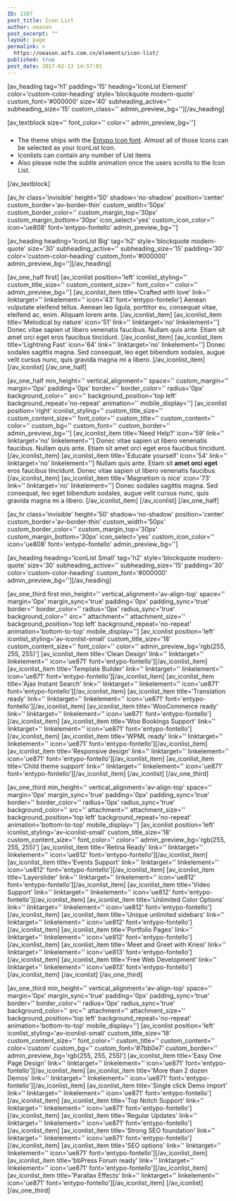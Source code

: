 ```yaml
---
ID: 1307
post_title: Icon List
author: oeason
post_excerpt: ""
layout: page
permalink: >
  https://oeason.azfs.com.cn/elements/icon-list/
published: true
post_date: 2017-02-13 14:57:01
---
```

[av_heading tag='h1' padding='15' heading='IconList Element' color='custom-color-heading' style='blockquote modern-quote' custom_font='#000000' size='40' subheading_active='' subheading_size='15' custom_class='' admin_preview_bg=''][/av_heading]

[av_textblock size='' font_color='' color='' admin_preview_bg='']
<h3 style="text-align: left;"></h3>
<ul>
 	<li>The theme ships with the <a href="http://www.entypo.com/" target="_blank">Entypo Icon font</a>. Almost all of those Icons can be selected as your IconList Icon.</li>
 	<li>Iconlists can contain any number of List items</li>
 	<li>Also please note the subtle animation once the users scrolls to the Icon List.</li>
</ul>
[/av_textblock]

[av_hr class='invisible' height='50' shadow='no-shadow' position='center' custom_border='av-border-thin' custom_width='50px' custom_border_color='' custom_margin_top='30px' custom_margin_bottom='30px' icon_select='yes' custom_icon_color='' icon='ue808' font='entypo-fontello' admin_preview_bg='']

[av_heading heading='IconList Big' tag='h2' style='blockquote modern-quote' size='30' subheading_active='' subheading_size='15' padding='30' color='custom-color-heading' custom_font='#000000' admin_preview_bg=''][/av_heading]

[av_one_half first]
[av_iconlist position='left' iconlist_styling='' custom_title_size='' custom_content_size='' font_color='' color='' admin_preview_bg='']
[av_iconlist_item title='Crafted with love' link='' linktarget='' linkelement='' icon='43' font='entypo-fontello']
Aenean vulputate eleifend tellus. Aenean leo ligula, porttitor eu, consequat vitae, eleifend ac, enim. Aliquam lorem ante.
[/av_iconlist_item]
[av_iconlist_item title='Melodical by nature' icon='51' link='' linktarget='no' linkelement='']
Donec vitae sapien ut libero venenatis faucibus. Nullam quis ante. Etiam sit amet orci eget eros faucibus tincidunt.
[/av_iconlist_item]
[av_iconlist_item title='Lightning Fast' icon='64' link='' linktarget='no' linkelement='']
Donec sodales sagittis magna. Sed consequat, leo eget bibendum sodales, augue velit cursus nunc, quis gravida magna mi a libero.
[/av_iconlist_item]
[/av_iconlist]
[/av_one_half]

[av_one_half min_height='' vertical_alignment='' space='' custom_margin='' margin='0px' padding='0px' border='' border_color='' radius='0px' background_color='' src='' background_position='top left' background_repeat='no-repeat' animation='' mobile_display='']
[av_iconlist position='right' iconlist_styling='' custom_title_size='' custom_content_size='' font_color='' custom_title='' custom_content='' color='' custom_bg='' custom_font='' custom_border='' admin_preview_bg='']
[av_iconlist_item title='Need Help?' icon='59' link='' linktarget='no' linkelement='']
Donec vitae sapien ut libero venenatis faucibus. Nullam quis ante. Etiam sit amet orci eget eros faucibus tincidunt.
[/av_iconlist_item]
[av_iconlist_item title='Educate yourself' icon='54' link='' linktarget='no' linkelement='']
Nullam quis ante. Etiam sit <strong>amet orci eget</strong> eros faucibus tincidunt. Donec vitae sapien ut libero venenatis faucibus.
[/av_iconlist_item]
[av_iconlist_item title='Magnetism is nice' icon='73' link='' linktarget='no' linkelement='']
Donec sodales sagittis magna. Sed consequat, leo eget bibendum sodales, augue velit cursus nunc, quis gravida magna mi a libero.
[/av_iconlist_item]
[/av_iconlist]
[/av_one_half]

[av_hr class='invisible' height='50' shadow='no-shadow' position='center' custom_border='av-border-thin' custom_width='50px' custom_border_color='' custom_margin_top='30px' custom_margin_bottom='30px' icon_select='yes' custom_icon_color='' icon='ue808' font='entypo-fontello' admin_preview_bg='']

[av_heading heading='IconList Small' tag='h2' style='blockquote modern-quote' size='30' subheading_active='' subheading_size='15' padding='30' color='custom-color-heading' custom_font='#000000' admin_preview_bg=''][/av_heading]

[av_one_third first min_height='' vertical_alignment='av-align-top' space='' margin='0px' margin_sync='true' padding='0px' padding_sync='true' border='' border_color='' radius='0px' radius_sync='true' background_color='' src='' attachment='' attachment_size='' background_position='top left' background_repeat='no-repeat' animation='bottom-to-top' mobile_display='']
[av_iconlist position='left' iconlist_styling='av-iconlist-small' custom_title_size='18' custom_content_size='' font_color='' color='' admin_preview_bg='rgb(255, 255, 255)']
[av_iconlist_item title='Clean Design' link='' linktarget='' linkelement='' icon='ue871' font='entypo-fontello'][/av_iconlist_item]
[av_iconlist_item title='Template Builder' link='' linktarget='' linkelement='' icon='ue871' font='entypo-fontello'][/av_iconlist_item]
[av_iconlist_item title='Ajax Instant Search' link='' linktarget='' linkelement='' icon='ue871' font='entypo-fontello'][/av_iconlist_item]
[av_iconlist_item title='Translation ready' link='' linktarget='' linkelement='' icon='ue871' font='entypo-fontello'][/av_iconlist_item]
[av_iconlist_item title='WooCommerce ready' link='' linktarget='' linkelement='' icon='ue871' font='entypo-fontello'][/av_iconlist_item]
[av_iconlist_item title='Woo Bookings Support' link='' linktarget='' linkelement='' icon='ue871' font='entypo-fontello'][/av_iconlist_item]
[av_iconlist_item title='WPML ready' link='' linktarget='' linkelement='' icon='ue871' font='entypo-fontello'][/av_iconlist_item]
[av_iconlist_item title='Responsive design' link='' linktarget='' linkelement='' icon='ue871' font='entypo-fontello'][/av_iconlist_item]
[av_iconlist_item title='Child theme support' link='' linktarget='' linkelement='' icon='ue871' font='entypo-fontello'][/av_iconlist_item]
[/av_iconlist]
[/av_one_third]

[av_one_third min_height='' vertical_alignment='av-align-top' space='' margin='0px' margin_sync='true' padding='0px' padding_sync='true' border='' border_color='' radius='0px' radius_sync='true' background_color='' src='' attachment='' attachment_size='' background_position='top left' background_repeat='no-repeat' animation='bottom-to-top' mobile_display='']
[av_iconlist position='left' iconlist_styling='av-iconlist-small' custom_title_size='18' custom_content_size='' font_color='' color='' admin_preview_bg='rgb(255, 255, 255)']
[av_iconlist_item title='Retina Ready' link='' linktarget='' linkelement='' icon='ue812' font='entypo-fontello'][/av_iconlist_item]
[av_iconlist_item title='Events Support' link='' linktarget='' linkelement='' icon='ue812' font='entypo-fontello'][/av_iconlist_item]
[av_iconlist_item title='Layerslider' link='' linktarget='' linkelement='' icon='ue812' font='entypo-fontello'][/av_iconlist_item]
[av_iconlist_item title='Video Support' link='' linktarget='' linkelement='' icon='ue812' font='entypo-fontello'][/av_iconlist_item]
[av_iconlist_item title='Unlimited Color Options' link='' linktarget='' linkelement='' icon='ue812' font='entypo-fontello'][/av_iconlist_item]
[av_iconlist_item title='Unique unlimited sidebars' link='' linktarget='' linkelement='' icon='ue812' font='entypo-fontello'][/av_iconlist_item]
[av_iconlist_item title='Portfolio Pages' link='' linktarget='' linkelement='' icon='ue812' font='entypo-fontello'][/av_iconlist_item]
[av_iconlist_item title='Meet and Greet with Kriesi' link='' linktarget='' linkelement='' icon='ue813' font='entypo-fontello'][/av_iconlist_item]
[av_iconlist_item title='Free Web Development' link='' linktarget='' linkelement='' icon='ue813' font='entypo-fontello'][/av_iconlist_item]
[/av_iconlist]
[/av_one_third]

[av_one_third min_height='' vertical_alignment='av-align-top' space='' margin='0px' margin_sync='true' padding='0px' padding_sync='true' border='' border_color='' radius='0px' radius_sync='true' background_color='' src='' attachment='' attachment_size='' background_position='top left' background_repeat='no-repeat' animation='bottom-to-top' mobile_display='']
[av_iconlist position='left' iconlist_styling='av-iconlist-small' custom_title_size='18' custom_content_size='' font_color='' custom_title='' custom_content='' color='custom' custom_bg='' custom_font='#7bb0e7' custom_border='' admin_preview_bg='rgb(255, 255, 255)']
[av_iconlist_item title='Easy One Page Design' link='' linktarget='' linkelement='' icon='ue871' font='entypo-fontello'][/av_iconlist_item]
[av_iconlist_item title='More than 2 dozen Demos' link='' linktarget='' linkelement='' icon='ue871' font='entypo-fontello'][/av_iconlist_item]
[av_iconlist_item title='Single click Demo import' link='' linktarget='' linkelement='' icon='ue871' font='entypo-fontello'][/av_iconlist_item]
[av_iconlist_item title='Top Notch Support' link='' linktarget='' linkelement='' icon='ue871' font='entypo-fontello'][/av_iconlist_item]
[av_iconlist_item title='Regular Updates' link='' linktarget='' linkelement='' icon='ue871' font='entypo-fontello'][/av_iconlist_item]
[av_iconlist_item title='Strong SEO foundation' link='' linktarget='' linkelement='' icon='ue871' font='entypo-fontello'][/av_iconlist_item]
[av_iconlist_item title='SEO options' link='' linktarget='' linkelement='' icon='ue871' font='entypo-fontello'][/av_iconlist_item]
[av_iconlist_item title='bbPress Forum ready' link='' linktarget='' linkelement='' icon='ue871' font='entypo-fontello'][/av_iconlist_item]
[av_iconlist_item title='Parallax Effects' link='' linktarget='' linkelement='' icon='ue871' font='entypo-fontello'][/av_iconlist_item]
[/av_iconlist]
[/av_one_third]